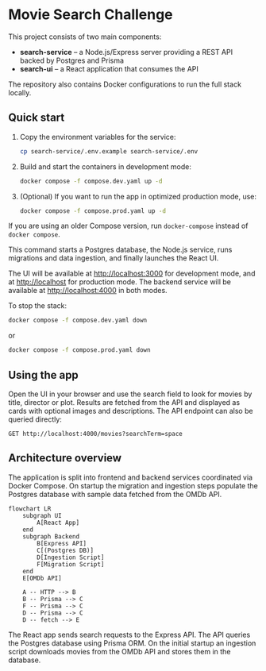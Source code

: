 # Movie Search Challenge

This project consists of two main components:

- **search-service** – a Node.js/Express server providing a REST API backed by Postgres and Prisma
- **search-ui** – a React application that consumes the API

The repository also contains Docker configurations to run the full stack locally.

## Quick start

1. Copy the environment variables for the service:

   ```bash
   cp search-service/.env.example search-service/.env
   ```

2. Build and start the containers in development mode:

   ```bash
   docker compose -f compose.dev.yaml up -d
   ```

3. (Optional) If you want to run the app in optimized production mode, use:

   ```bash
   docker compose -f compose.prod.yaml up -d
   ```

If you are using an older Compose version, run `docker-compose` instead of `docker compose`.

This command starts a Postgres database, the Node.js service, runs migrations and data ingestion, and finally launches the React UI.

The UI will be available at [http://localhost:3000](http://localhost:3000) for development mode, and at [http://localhost](http://localhost) for production mode. The backend service will be available at [http://localhost:4000](http://localhost:4000) in both modes.

To stop the stack:

```bash
docker compose -f compose.dev.yaml down
```
or

```bash
docker compose -f compose.prod.yaml down
```

## Using the app

Open the UI in your browser and use the search field to look for movies by title, director or plot. Results are fetched from the API and displayed as cards with optional images and descriptions. The API endpoint can also be queried directly:

```
GET http://localhost:4000/movies?searchTerm=space
```

## Architecture overview

The application is split into frontend and backend services coordinated via Docker Compose. On startup the migration and ingestion steps populate the Postgres database with sample data fetched from the OMDb API.

```mermaid
flowchart LR
    subgraph UI
        A[React App]
    end
    subgraph Backend
        B[Express API]
        C[(Postgres DB)]
        D[Ingestion Script]
        F[Migration Script]
    end
    E[OMDb API]

    A -- HTTP --> B
    B -- Prisma --> C
    F -- Prisma --> C
    D -- Prisma --> C
    D -- fetch --> E
```

The React app sends search requests to the Express API. The API queries the Postgres database using Prisma ORM. On the initial startup an ingestion script downloads movies from the OMDb API and stores them in the database.

